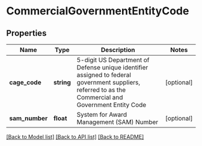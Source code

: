 # CommercialGovernmentEntityCode

## Properties
Name | Type | Description | Notes
------------ | ------------- | ------------- | -------------
**cage_code** | **string** | 5-digit US Department of Defense unique identifier assigned to federal government suppliers, referred to as the Commercial and Government Entity Code | [optional] 
**sam_number** | **float** | System for Award Management (SAM) Number | [optional] 

[[Back to Model list]](../README.md#documentation-for-models) [[Back to API list]](../README.md#documentation-for-api-endpoints) [[Back to README]](../README.md)


